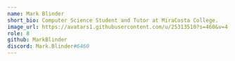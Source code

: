 ```yaml
---
name: Mark Blinder
short_bio: Computer Science Student and Tutor at MiraCosta College.
image_url: https://avatars1.githubusercontent.com/u/25313510?s=460&v=4
role: 8
github: MarkBlinder
discord: Mark.Blinder#6460
---
```

